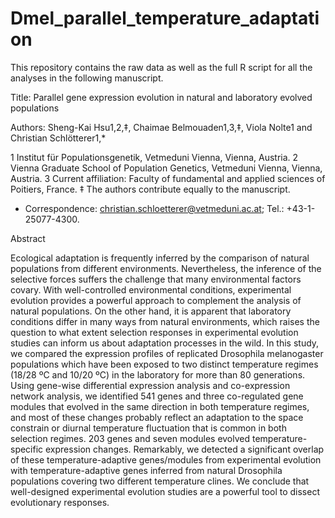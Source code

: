 # Dmel_parallel_temperature_adaptation
This repository contains the raw data as well as the full R script for all the analyses in the following manuscript.

Title: Parallel gene expression evolution in natural and laboratory evolved populations

Authors: Sheng-Kai Hsu1,2,‡, Chaimae Belmouaden1,3,‡, Viola Nolte1 and Christian Schlötterer1,*

1 Institut für Populationsgenetik, Vetmeduni Vienna, Vienna, Austria.
2 Vienna Graduate School of Population Genetics, Vetmeduni Vienna, Vienna, Austria.
3 Current affiliation: Faculty of fundamental and applied sciences of Poitiers, France.
‡ The authors contribute equally to the manuscript.
* Correspondence: christian.schloetterer@vetmeduni.ac.at; Tel.: +43-1-25077-4300.

Abstract

Ecological adaptation is frequently inferred by the comparison of natural populations from different environments. Nevertheless, the inference of the selective forces suffers the challenge that many environmental factors covary. With well-controlled environmental conditions, experimental evolution provides a powerful approach to complement the analysis of natural populations. On the other hand, it is apparent that laboratory conditions differ in many ways from natural environments, which raises the question to what extent selection responses in experimental evolution studies can inform us about adaptation processes in the wild. In this study, we compared the expression profiles of replicated Drosophila melanogaster populations which have been exposed to two distinct temperature regimes (18/28 ºC and 10/20 ºC) in the laboratory for more than 80 generations. Using gene-wise differential expression analysis and co-expression network analysis, we identified 541 genes and three co-regulated gene modules that evolved in the same direction in both temperature regimes, and most of these changes probably reflect an adaptation to the space constrain or diurnal temperature fluctuation that is common in both selection regimes. 203 genes and seven modules evolved temperature-specific expression changes. Remarkably, we detected a significant overlap of these temperature-adaptive genes/modules from experimental evolution with temperature-adaptive genes inferred from natural Drosophila populations covering two different temperature clines. We conclude that well-designed experimental evolution studies are a powerful tool to dissect evolutionary responses. 
